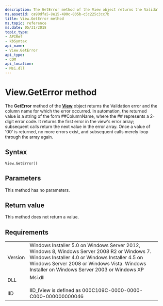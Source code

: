 ```yaml
---
description: The GetError method of the View object returns the Validation error and the column name for which the error occurred.
ms.assetid: ca90dfa5-8e15-490c-835b-c5c225c3cc7b
title: View.GetError method
ms.topic: reference
ms.date: 05/31/2018
topic_type: 
- APIRef
- kbSyntax
api_name: 
- View.GetError
api_type: 
- COM
api_location: 
- Msi.dll
---
```


# View.GetError method

The **GetError** method of the [**View**](view-object.md) object returns the Validation error and the column name for which the error occurred. In automation, the returned value is a string of the form \#\#ColumnName, where the \#\# represents a 2-digit error code. It returns the first error in the view's error array; subsequent calls return the next value in the error array. Once a value of '00' is returned, no more errors exist, and subsequent calls merely loop through the array again.

## Syntax


```JScript
View.GetError()
```



## Parameters

This method has no parameters.

## Return value

This method does not return a value.

## Requirements



|                    |                                                                                                                                                                                                                                                         |
|--------------------|---------------------------------------------------------------------------------------------------------------------------------------------------------------------------------------------------------------------------------------------------------|
| Version<br/> | Windows Installer 5.0 on Windows Server 2012, Windows 8, Windows Server 2008 R2 or Windows 7. Windows Installer 4.0 or Windows Installer 4.5 on Windows Server 2008 or Windows Vista. Windows Installer on Windows Server 2003 or Windows XP<br/> |
| DLL<br/>     | <dl> <dt>Msi.dll</dt> </dl>                                                                                                                                                                      |
| IID<br/>     | IID\_IView is defined as 000C109C-0000-0000-C000-000000000046<br/>                                                                                                                                                                                |



 

 




